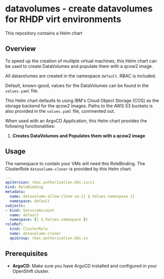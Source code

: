 # datavolumes - create datavolumes for RHDP virt environments

This repository contains a Helm chart

## Overview

To speed up the creation of mulitple virtual machines, this Helm chart can be used to create DataVolumes and populate them with a qcow2 image.

All datavolumes are created in the namespace `default`.
RBAC is included.

Default, known-good, values for the DataVolumes can be found in the `values.yaml` file.

This Helm chart defaults to using IBM's Cloud Object Storage (COS) as the storage backend for the qcow2 images.
Paths to the AWS S3 buckets is also provided in the `values.yaml` file, commented out.

When used with an ArgoCD Application, this Helm chart provides the following functionalities:

1. **Creates DataVolumes and Populates them with a qcow2 image**

## Usage

The namespace to contain your VMs will need this RoleBinding.
The ClusterRole `datavolume-cloner` is provided by this Helm chart.

```yaml
---
apiVersion: rbac.authorization.k8s.io/v1
kind: RoleBinding
metadata:
  name: datavolume-allow-clone-sa-{{ $.Values.namespace }}
  namespace: default
subjects:
- kind: ServiceAccount
  name: default
  namespace: {{ $.Values.namespace }}
roleRef:
  kind: ClusterRole
  name: datavolume-cloner
  apiGroup: rbac.authorization.k8s.io
```

## Prerequisites

- **ArgoCD**: Make sure you have ArgoCD installed and configured in your OpenShift cluster.
